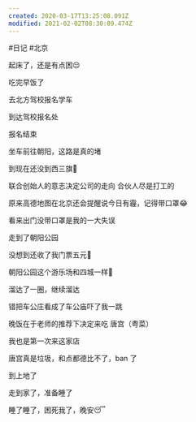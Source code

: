 ```yaml
---
created: 2020-03-17T13:25:08.091Z
modified: 2021-02-02T08:30:09.474Z
---
```

#日记 #北京
<!-- @timer "date":"Sun Dec 29 2019 07:45:22 GMT+0800 (CST)" -->

起床了，还是有点困:pensive:

<!-- @timer "date":"Sun Dec 29 2019 08:21:36 GMT+0800 (CST)","duration":"36 minutes" -->

吃完早饭了

<!-- @timer "date":"Sun Dec 29 2019 09:09:03 GMT+0800 (CST)","duration":"about 1 hour" -->

去北方驾校报名学车

<!-- @timer "date":"Sun Dec 29 2019 10:02:15 GMT+0800 (CST)","duration":"about 1 hour" -->

到达驾校报名处

<!-- @timer "date":"Sun Dec 29 2019 10:43:20 GMT+0800 (CST)","duration":"41 minutes" -->

报名结束

<!-- @timer "date":"Sun Dec 29 2019 11:21:56 GMT+0800 (CST)","duration":"39 minutes" -->

坐车前往朝阳，这路是真的堵

<!-- @timer "date":"Sun Dec 29 2019 11:42:46 GMT+0800 (CST)","duration":"21 minutes" -->

到现在还没到西三旗:new_moon_with_face:

<!-- @timer "date":"Sun Dec 29 2019 13:58:42 GMT+0800 (CST)","duration":"about 2 hours" -->

联合创始人的意志决定公司的走向
合伙人尽是打工的

<!-- @timer "date":"Sun Dec 29 2019 14:32:05 GMT+0800 (CST)","duration":"33 minutes" -->

原来高德地图在北京还会提醒说今日有霾，记得带口罩:joy:

<!-- @timer "date":"Sun Dec 29 2019 14:51:52 GMT+0800 (CST)","duration":"20 minutes" -->

看来出门没带口罩是我的一大失误

<!-- @timer "date":"Sun Dec 29 2019 15:33:26 GMT+0800 (CST)","duration":"42 minutes" -->

走到了朝阳公园

没想到还收了我门票五元:new_moon_with_face:

朝阳公园这个游乐场和四城一样:new_moon_with_face:

<!-- @timer "date":"Sun Dec 29 2019 16:27:02 GMT+0800 (CST)","duration":"about 1 hour" -->

溜达了一圈，继续溜达

<!-- @timer "date":"Sun Dec 29 2019 17:31:14 GMT+0800 (CST)","duration":"about 1 hour" -->

错把车公庄看成了车公庙吓了我一跳

<!-- @timer "date":"Sun Dec 29 2019 18:20:32 GMT+0800 (CST)","duration":"about 1 hour" -->

晚饭在于老师的推荐下决定来吃 唐宫（粤菜）

我也是第一次来这家店

<!-- @timer "date":"Sun Dec 29 2019 21:01:10 GMT+0800 (CST)","duration":"about 3 hours" -->

唐宫真是垃圾，和点都德比不了，ban 了

<!-- @timer "date":"Sun Dec 29 2019 22:25:52 GMT+0800 (CST)","duration":"about 1 hour" -->

到上地了

<!-- @timer "date":"Sun Dec 29 2019 22:44:01 GMT+0800 (CST)","duration":"18 minutes" -->

走到家了，准备睡了

<!-- @timer "date":"Sun Dec 29 2019 23:10:27 GMT+0800 (CST)","duration":"26 minutes" -->

睡了睡了，困死我了，晚安:sleeping:
